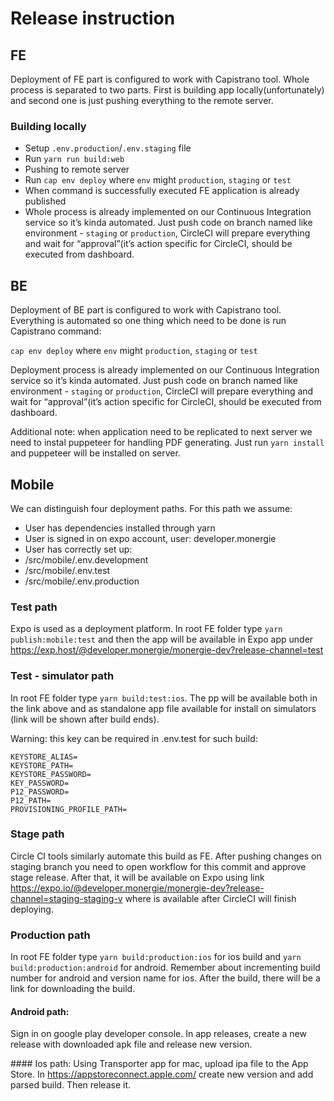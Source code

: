 # Release instruction

## FE
Deployment of FE part is configured to work with Capistrano tool. Whole process is separated to two parts. First is building app locally(unfortunately) and second one is just pushing everything to the remote server. 

### Building locally
- Setup `.env.production`/`.env.staging` file
- Run `yarn run build:web`
- Pushing to remote server
- Run `cap env deploy` where `env` might `production`, `staging` or `test`
- When command is successfully executed FE application is already published
- Whole process is already implemented on our Continuous Integration service so it’s kinda automated. Just push code on branch named like environment - `staging` or `production`, CircleCI will prepare everything and wait for “approval”(it’s action specific for CircleCI, should be executed from dashboard.

## BE 
Deployment of BE part is configured to work with Capistrano tool. Everything is automated so one thing which need to be done is run Capistrano command:

`cap env deploy` where `env` might `production`, `staging` or `test`

Deployment process is already implemented on our Continuous Integration service so it’s kinda automated. Just push code on branch named like environment - `staging` or `production`, CircleCI will prepare everything and wait for “approval”(it’s action specific for CircleCI, should be executed from dashboard.

Additional note: when application need to be replicated to next server we need to instal puppeteer for handling PDF generating. Just run `yarn install` and puppeteer will be installed on server. 

## Mobile
We can distinguish four deployment paths. For this path we assume:
- User has dependencies installed through yarn
- User is signed in on expo account, user: developer.monergie
- User has correctly set up:
- /src/mobile/.env.development
- /src/mobile/.env.test
- /src/mobile/.env.production

### Test path
Expo is used as a deployment platform. In root FE folder type `yarn publish:mobile:test` and then the app will be available in Expo app under https://exp.host/@developer.monergie/monergie-dev?release-channel=test 

### Test - simulator path
In root FE folder type `yarn build:test:ios`. The pp will be available both in the link above and as standalone app file available for install on simulators (link will be shown after build ends).

Warning: this key can be required in .env.test for such build:
```
KEYSTORE_ALIAS=
KEYSTORE_PATH=
KEYSTORE_PASSWORD=
KEY_PASSWORD=
P12_PASSWORD=
P12_PATH=
PROVISIONING_PROFILE_PATH=
```

### Stage path
Circle CI tools similarly automate this build as FE. After pushing changes on staging branch you need to open workflow for this commit and approve stage release. After that, it will be available on Expo using link https://expo.io/@developer.monergie/monergie-dev?release-channel=staging-staging-v<number> where <number> is available after CircleCI will finish deploying. 

### Production path
In root FE folder type `yarn build:production:ios` for ios build and `yarn build:production:android` for android. Remember about incrementing build number for android and version name for ios. After the build, there will be a link for downloading the build.
 #### Android path:
Sign in on google play developer console. In app releases, create a new release with downloaded apk file and release new version.

#### Ios path:
Using Transporter app for mac, upload ipa file to the App Store. In https://appstoreconnect.apple.com/ create new version and add parsed build. Then release it.
